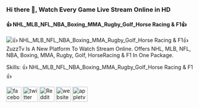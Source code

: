 ### Hi there 👋, Watch Every Game Live Stream Online in HD 
#### 👍 NHL_MLB_NFL_NBA_Boxing_MMA_Rugby_Golf_Horse Racing & F1👍
![👍 NHL_MLB_NFL_NBA_Boxing_MMA_Rugby_Golf_Horse Racing & F1👍](https://pbs.twimg.com/profile_banners/1620459094133051394/1699719355/600x200)
ZuzzTv Is A New Platform To Watch Stream Online. Offers NHL, MLB, NFL, NBA, Boxing, MMA, Rugby, Golf, HorseRacing & F1 In One Package.

Skills: 👍 NHL_MLB_NFL_NBA_Boxing_MMA_Rugby_Golf_Horse Racing & F1👍



[<img src='https://cdn.jsdelivr.net/npm/simple-icons@3.0.1/icons/facebook.svg' alt='facebook' height='40'>](https://www.facebook.com/https://www.facebook.com/profile.php?id=61552222303357)  [<img src='https://cdn.jsdelivr.net/npm/simple-icons@3.0.1/icons/twitter.svg' alt='twitter' height='40'>](https://twitter.com/https://twitter.com/siyam_pk)  [<img src='https://cdn.jsdelivr.net/npm/simple-icons@3.0.1/icons/reddit.svg' alt='Reddit' height='40'>](https://www.reddit.com/user/https://www.reddit.com/user/uzzu-tv)  [<img src='https://cdn.jsdelivr.net/npm/simple-icons@3.0.1/icons/icloud.svg' alt='website' height='40'>](https://uzzu-tv.com/)  [<img src='https://cdn.jsdelivr.net/npm/simple-icons@3.0.1/icons/appletv.svg' alt='appletv' height='40'>](https://freenhlstream.com/)  


